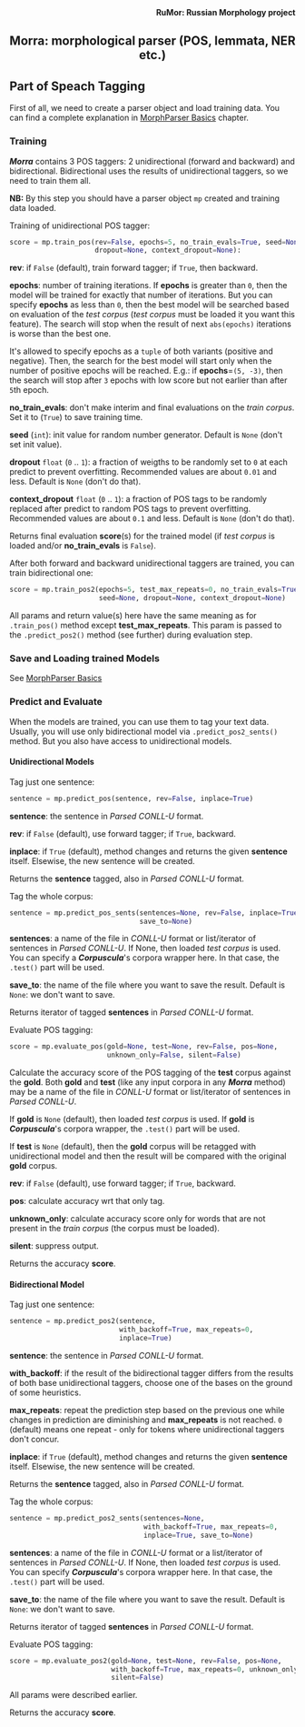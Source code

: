 <div align="right"><strong>RuMor: Russian Morphology project</strong></div>
<h2 align="center">Morra: morphological parser (POS, lemmata, NER etc.)</h2>

## Part of Speach Tagging

First of all, we need to create a parser object and load training data.
You can find a complete explanation in
[MorphParser Basics](https://github.com/fostroll/morra/blob/master/doc/README_BASICS.md)
chapter.

### Training

***Morra*** contains 3 POS taggers: 2 unidirectional (forward and backward)
and bidirectional. Bidirectional uses the results of unidirectional taggers, 
so we need to train them all.

**NB:** By this step you should have a parser object `mp` created and training data
loaded.

Training of unidirectional POS tagger:
```python
score = mp.train_pos(rev=False, epochs=5, no_train_evals=True, seed=None,
                     dropout=None, context_dropout=None):
```
**rev**: if `False` (default), train forward tagger; if `True`, then backward.

**epochs**: number of training iterations. If **epochs** is greater than `0`,
then the model will be trained for exactly that number of iterations. But you
can specify **epochs** as less than `0`, then the best model will be searched
based on evaluation of the *test corpus* (*test corpus* must be loaded it you
want this feature). The search will stop when the result of next `abs(epochs)`
iterations is worse than the best one.

It's allowed to specify epochs as a `tuple` of both variants (positive and
negative). Then, the search for the best model will start only when the number of
positive epochs will be reached. E.g.: if **epochs**=`(5, -3)`, then the
search will stop after `3` epochs with low score but not earlier than after
`5`th epoch.

**no_train_evals**: don't make interim and final evaluations on the *train
corpus*. Set it to (`True`) to save training time.

**seed** (`int`): init value for random number generator. Default is `None`
(don't set init value).

**dropout** `float` (`0` .. `1`): a fraction of weigths to be randomly set to
`0` at each predict to prevent overfitting. Recommended values are about
`0.01` and less. Default is `None` (don't do that).

**context_dropout** `float` (`0` .. `1`): a fraction of POS tags to be
randomly replaced after predict to random POS tags to prevent overfitting.
Recommended values are about `0.1` and less. Default is `None` (don't do
that).

Returns final evaluation **score**(s) for the trained model (if *test corpus*
is loaded and/or **no_train_evals** is `False`).

After both forward and backward unidirectional taggers are trained, you can
train bidirectional one:
```python
score = mp.train_pos2(epochs=5, test_max_repeats=0, no_train_evals=True,
                      seed=None, dropout=None, context_dropout=None)
```
All params and return value(s) here have the same meaning as for
`.train_pos()` method except **test_max_repeats**. This param is passed to
the `.predict_pos2()` method (see further) during evaluation step.

### Save and Loading trained Models

See
[MorphParser Basics](https://github.com/fostroll/morra/blob/master/doc/README_BASICS.md)

### Predict and Evaluate

When the models are trained, you can use them to tag your text data. Usually, you
will use only bidirectional model via `.predict_pos2_sents()` method. But you
also have access to unidirectional models.

#### Unidirectional Models

Tag just one sentence:
```python
sentence = mp.predict_pos(sentence, rev=False, inplace=True)
```
**sentence**: the sentence in *Parsed CONLL-U* format.

**rev**: if `False` (default), use forward tagger; if `True`, backward.

**inplace**: if `True` (default), method changes and returns the given
**sentence** itself. Elsewise, the new sentence will be created.

Returns the **sentence** tagged, also in *Parsed CONLL-U* format.

Tag the whole corpus:
```python
sentence = mp.predict_pos_sents(sentences=None, rev=False, inplace=True,
                                save_to=None)
```
**sentences**: a name of the file in *CONLL-U* format or list/iterator of
sentences in *Parsed CONLL-U*. If None, then loaded *test corpus* is used.
You can specify a ***Corpuscula***'s corpora wrapper here. In that case, the
`.test()` part will be used.

**save_to**: the name of the file where you want to save the result. Default
is `None`: we don't want to save.

Returns iterator of tagged **sentences** in *Parsed CONLL-U* format.

Evaluate POS tagging:
```python
score = mp.evaluate_pos(gold=None, test=None, rev=False, pos=None,
                        unknown_only=False, silent=False)
```
Calculate the accuracy score of the POS tagging of the **test** corpus against
the **gold**. Both **gold** and **test** (like any input corpora in any
***Morra*** method) may be a name of the file in *CONLL-U* format or
list/iterator of sentences in *Parsed CONLL-U*.

If **gold** is `None` (default), then loaded *test corpus* is used. If
**gold** is ***Corpuscula***'s corpora wrapper, the `.test()` part will be
used.

If **test** is `None` (default), then the **gold** corpus will be retagged
with unidirectional model and then the result will be compared with the
original **gold** corpus.

**rev**: if `False` (default), use forward tagger; if `True`, backward.

**pos**: calculate accuracy wrt that only tag.

**unknown_only**: calculate accuracy score only for words that are not present
in the *train corpus* (the corpus must be loaded).

**silent**: suppress output.

Returns the accuracy **score**.

#### Bidirectional Model

Tag just one sentence:
```python
sentence = mp.predict_pos2(sentence,
                           with_backoff=True, max_repeats=0,
                           inplace=True)
```
**sentence**: the sentence in *Parsed CONLL-U* format.

**with_backoff**: if the result of the bidirectional tagger differs from
the results of both base unidirectional taggers, choose one of the bases on
the ground of some heuristics.

**max_repeats**: repeat the prediction step based on the previous one while
changes in prediction are diminishing and **max_repeats** is not reached. `0`
(default) means one repeat - only for tokens where unidirectional taggers
don't concur.

**inplace**: if `True` (default), method changes and returns the given
**sentence** itself. Elsewise, the new sentence will be created.

Returns the **sentence** tagged, also in *Parsed CONLL-U* format.

Tag the whole corpus:
```python
sentence = mp.predict_pos2_sents(sentences=None,
                                 with_backoff=True, max_repeats=0,
                                 inplace=True, save_to=None)
```
**sentences**: a name of the file in *CONLL-U* format or a list/iterator of
sentences in *Parsed CONLL-U*. If None, then loaded *test corpus* is used.
You can specify ***Corpuscula***'s corpora wrapper here. In that case, the
`.test()` part will be used.

**save_to**: the name of the file where you want to save the result. Default
is `None`: we don't want to save.

Returns iterator of tagged **sentences** in *Parsed CONLL-U* format.

Evaluate POS tagging:
```python
score = mp.evaluate_pos2(gold=None, test=None, rev=False, pos=None,
                         with_backoff=True, max_repeats=0, unknown_only=False,
                         silent=False)
```
All params were described earlier.

Returns the accuracy **score**.

